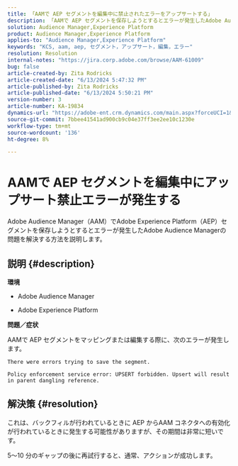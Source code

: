 ```yaml
---
title: 「AAMで AEP セグメントを編集中に禁止されたエラーをアップサートする」
description: 「AAMで AEP セグメントを保存しようとするとエラーが発生したAdobe Audience Managerの問題を解決する方法を説明します」
solution: Audience Manager,Experience Platform
product: Audience Manager,Experience Platform
applies-to: "Audience Manager,Experience Platform"
keywords: "KCS, aam, aep, セグメント，アップサート，編集，エラー"
resolution: Resolution
internal-notes: "https://jira.corp.adobe.com/browse/AAM-61009"
bug: false
article-created-by: Zita Rodricks
article-created-date: "6/13/2024 5:47:32 PM"
article-published-by: Zita Rodricks
article-published-date: "6/13/2024 5:50:21 PM"
version-number: 3
article-number: KA-19834
dynamics-url: "https://adobe-ent.crm.dynamics.com/main.aspx?forceUCI=1&pagetype=entityrecord&etn=knowledgearticle&id=4e384dff-ac29-ef11-840a-002248084fbb"
source-git-commit: 7bbee41541ad900cb9c04e37ff3ee2ee10c1230e
workflow-type: tm+mt
source-wordcount: '136'
ht-degree: 8%

---
```


# AAMで AEP セグメントを編集中にアップサート禁止エラーが発生する


Adobe Audience Manager（AAM）でAdobe Experience Platform（AEP）セグメントを保存しようとするとエラーが発生したAdobe Audience Managerの問題を解決する方法を説明します。

## 説明 {#description}


<b>環境</b>

- Adobe Audience Manager

- Adobe Experience Platform

<b>問題／症状</b>

AAMで AEP セグメントをマッピングまたは編集する際に、次のエラーが発生します。

`There were errors trying to save the segment.`


```
Policy enforcement service error: UPSERT forbidden. Upsert will result in parent dangling reference.
```



## 解決策 {#resolution}


これは、バックフィルが行われているときに AEP からAAM コネクタへの有効化が行われているときに発生する可能性がありますが、その期間は非常に短いです。

5～10 分のギャップの後に再試行すると、通常、アクションが成功します。
